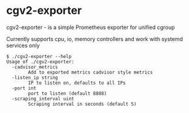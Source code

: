 # cgv2-exporter

cgv2-exporter - is a simple Prometheus exporter for unified cgroup

Currently supports cpu, io, memory controllers and work with systemd services only

```
$ ./cgv2-exporter --help
Usage of ./cgv2-exporter:
  -cadvisor_metrics
        Add to exported metrics cadvisor style metrics
  -listen_ip string
        IP to listen on, defaults to all IPs
  -port int
        port to listen (default 8888)
  -scraping_interval uint
        Scraping interval in seconds (default 5)
```
